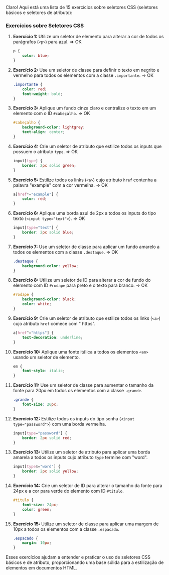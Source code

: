 Claro! Aqui está uma lista de 15 exercícios sobre seletores CSS
(seletores básicos e seletores de atributo):

### Exercícios sobre Seletores CSS

1. **Exercício 1:** Utilize um seletor de elemento para alterar a cor de todos os parágrafos (`<p>`) para azul. => OK
    ```css
    p {
        color: blue;
    }
    ```

2. **Exercício 2:** Use um seletor de classe para definir o texto em negrito e vermelho para todos os elementos com a
   classe `.importante`. => OK
    ```css
    .importante {
        color: red;
        font-weight: bold;
    }
    ```

3. **Exercício 3:** Aplique um fundo cinza claro e centralize o texto em um elemento com o ID `#cabeçalho`. => OK
    ```css
    #cabeçalho {
        background-color: lightgrey;
        text-align: center;
    }
    ```

4. **Exercício 4:** Crie um seletor de atributo que estilize todos os inputs que possuem o atributo `type`. => OK
    ```css
    input[type] {
        border: 2px solid green;
    }
    ```

5. **Exercício 5:** Estilize todos os links (`<a>`) cujo atributo `href` contenha a palavra "example" com a cor
   vermelha. => OK
    ```css
    a[href*="example"] {
        color: red;
    }
    ```

6. **Exercício 6:** Aplique uma borda azul de 2px a todos os inputs do tipo texto (`<input type="text">`). => OK
    ```css
    input[type="text"] {
        border: 2px solid blue;
    }
    ```

7. **Exercício 7:** Use um seletor de classe para aplicar um fundo amarelo a todos os elementos com a
   classe `.destaque`. => OK
    ```css
    .destaque {
        background-color: yellow;
    }
    ```

8. **Exercício 8:** Utilize um seletor de ID para alterar a cor de fundo do elemento com ID `#rodape` para preto e o
   texto para branco. => OK
    ```css
    #rodape {
        background-color: black;
        color: white;
    }
    ```

9. **Exercício 9:** Crie um seletor de atributo que estilize todos os links (`<a>`) cujo atributo `href` comece com "
   https".
    ```css
    a[href^="https"] {
        text-decoration: underline;
    }
    ```

10. **Exercício 10:** Aplique uma fonte itálica a todos os elementos `<em>` usando um seletor de elemento.
    ```css
    em {
        font-style: italic;
    }
    ```

11. **Exercício 11:** Use um seletor de classe para aumentar o tamanho da fonte para 20px em todos os elementos com a
    classe `.grande`.
    ```css
    .grande {
        font-size: 20px;
    }
    ```

12. **Exercício 12:** Estilize todos os inputs do tipo senha (`<input type="password">`) com uma borda vermelha.
    ```css
    input[type="password"] {
        border: 2px solid red;
    }
    ```

13. **Exercício 13:** Utilize um seletor de atributo para aplicar uma borda amarela a todos os inputs cujo
    atributo `type` termine com "word".
    ```css
    input[type$="word"] {
        border: 2px solid yellow;
    }
    ```

14. **Exercício 14:** Crie um seletor de ID para alterar o tamanho da fonte para 24px e a cor para verde do elemento com
    ID `#titulo`.
    ```css
    #titulo {
        font-size: 24px;
        color: green;
    }
    ```

15. **Exercício 15:** Utilize um seletor de classe para aplicar uma margem de 10px a todos os elementos com a
    classe `.espacado`.
    ```css
    .espacado {
        margin: 10px;
    }
    ```

Esses exercícios ajudam a entender e praticar o uso de seletores CSS básicos e de atributo, proporcionando uma base
sólida para a estilização de elementos em documentos HTML.